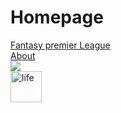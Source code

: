 <!DOCTYPE html>
<html lang="en">
<head>
    <meta charset="UTF-8">
    <meta name="viewport" content="width=device-width, initial-scale=1.0">
    <title>Document</title>
</head>
<body>
    <h1>Homepage</h1>
    <a href="https://fantasy.premierleague.com" target="_blank" rel="noopener noreferrer">Fantasy premier League</a> <br>
    <a href="pages/about.html" target="_blank" rel="noopener noreferrer">About</a><br>
    <img src="https://www.theodinproject.com/mstile-310x310.png"><br>
    <img src="../images/kk.gif.jpg" width="50" height="50" alt="life">
</body>
</html>